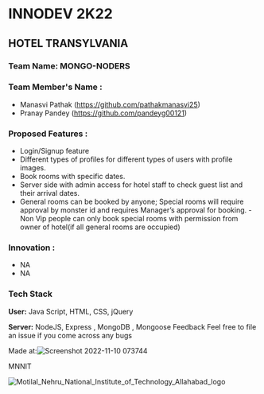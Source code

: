 # INNODEV 2K22

## HOTEL TRANSYLVANIA
### Team Name: MONGO-NODERS


### Team Member's Name :

- Manasvi Pathak (https://github.com/pathakmanasvi25)
- Pranay Pandey (https://github.com/pandeyg00121)



### Proposed Features :

- Login/Signup feature
- Different types of profiles for different types of users
  with profile images.
- Book rooms with specific dates.
- Server side with admin access for hotel staff to check
  guest list and their arrival dates.
- General rooms can be booked by anyone; Special rooms
  will require approval by monster id and requires Manager’s
  approval for booking.
 -Non Vip people can only book special rooms with permission from owner of hotel(if all general rooms are occupied)
 


### Innovation :
- NA
- NA

### Tech Stack

**User:** Java Script, HTML, CSS, jQuery

**Server:** NodeJS, Express , MongoDB , Mongoose
Feedback
Feel free to file an issue if you come across any bugs

Made at:![Screenshot 2022-11-10 073744](https://user-images.githubusercontent.com/97390441/200982991-4857a05f-ec4b-418e-b057-bed36a724a2d.jpg)


MNNIT

  ![Motilal_Nehru_National_Institute_of_Technology_Allahabad_logo](https://user-images.githubusercontent.com/97390441/200983096-0d8a50df-4e6f-4d7f-a785-a33be93001f0.png)



